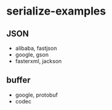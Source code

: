 # serialize-examples

## JSON
- alibaba, fastjson
- google, gson
- fasterxml, jackson


## buffer
- google, protobuf
- codec